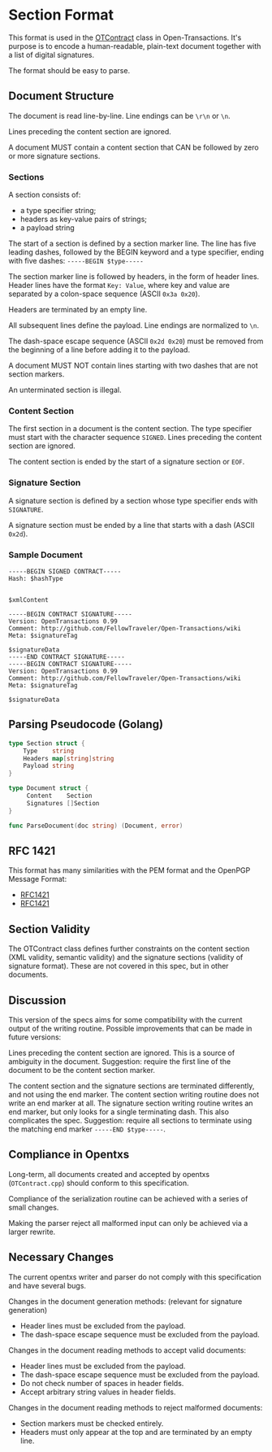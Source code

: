 # Section Format

This format is used in the [OTContract](../docs/OTContract.md) class in
Open-Transactions. It's purpose is to encode a human-readable, plain-text
document together with a list of digital signatures.

The format should be easy to parse.

## Document Structure

The document is read line-by-line. Line endings can be `\r\n` or `\n`.

Lines preceding the content section are ignored.

A document MUST contain a content section that CAN be followed by zero or more
signature sections.

### Sections

A section consists of:
* a type specifier string;
* headers as key-value pairs of strings;
* a payload string

The start of a section is defined by a section marker line. The line has five
leading dashes, followed by the BEGIN keyword and a type specifier, ending with
five dashes: `-----BEGIN $type-----`

The section marker line is followed by headers, in the form of header lines.
Header lines have the format `Key: Value`, where key and value are separated by
a colon-space sequence (ASCII `0x3a 0x20`).

Headers are terminated by an empty line.

All subsequent lines define the payload. Line endings are normalized to `\n`.

The dash-space escape sequence (ASCII `0x2d 0x20`) must be removed from the
beginning of a line before adding it to the payload.

A document MUST NOT contain lines starting with two dashes that are not section
markers.

An unterminated section is illegal.

### Content Section

The first section in a document is the content section. The type specifier must
start with the character sequence `SIGNED`. Lines preceding the content section
are ignored.

The content section is ended by the start of a signature section or `EOF`.

### Signature Section
A signature section is defined by a section whose type specifier ends with
`SIGNATURE`.

A signature section must be ended by a line that starts with a dash (ASCII
`0x2d`).

### Sample Document

```
-----BEGIN SIGNED CONTRACT-----
Hash: $hashType


$xmlContent

-----BEGIN CONTRACT SIGNATURE-----
Version: OpenTransactions 0.99
Comment: http://github.com/FellowTraveler/Open-Transactions/wiki
Meta: $signatureTag

$signatureData
-----END CONTRACT SIGNATURE-----
-----BEGIN CONTRACT SIGNATURE-----
Version: OpenTransactions 0.99
Comment: http://github.com/FellowTraveler/Open-Transactions/wiki
Meta: $signatureTag

$signatureData
```


## Parsing Pseudocode (Golang)

```go
type Section struct {
    Type    string
    Headers map[string]string
    Payload string
}

type Document struct {
     Content    Section
     Signatures []Section
}

func ParseDocument(doc string) (Document, error)
```

## RFC 1421

This format has many similarities with the PEM format and the OpenPGP Message
Format:

* [RFC1421](https://tools.ietf.org/html/rfc1421)
* [RFC1421](https://tools.ietf.org/html/rfc4880)

## Section Validity

The OTContract class defines further constraints on the content section (XML
validity, semantic validity) and the signature sections (validity of signature
format). These are not covered in this spec, but in other documents.


## Discussion

This version of the specs aims for some compatibility with the current output of
the writing routine. Possible improvements that can be made in future versions:

Lines preceding the content section are ignored. This is a source of ambiguity
in the document. Suggestion: require the first line of the document to be the
content section marker.

The content section and the signature sections are terminated differently, and
not using the end marker. The content section writing routine does not write an
end marker at all. The signature section writing routine writes an end marker,
but only looks for a single terminating dash. This also complicates the spec.
Suggestion: require all sections to terminate using the matching end marker
`-----END $type-----`.


## Compliance in Opentxs

Long-term, all documents created and accepted by opentxs (`OTContract.cpp`)
should conform to this specification.

Compliance of the serialization routine can be achieved with a series of small
changes.

Making the parser reject all malformed input can only be achieved via a larger
rewrite.

## Necessary Changes

The current opentxs writer and parser do not comply with this specification and
have several bugs.

Changes in the document generation methods: (relevant for signature generation)

* Header lines must be excluded from the payload.
* The dash-space escape sequence must be excluded from the payload.

Changes in the document reading methods to accept valid documents:

* Header lines must be excluded from the payload.
* The dash-space escape sequence must be excluded from the payload.
* Do not check number of spaces in header fields.
* Accept arbitrary string values in header fields.

Changes in the document reading methods to reject malformed documents:

* Section markers must be checked entirely.
* Headers must only appear at the top and are terminated by an empty line.

